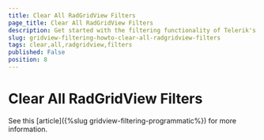 ```yaml
---
title: Clear All RadGridView Filters
page_title: Clear All RadGridView Filters
description: Get started with the filtering functionality of Telerik's WPF DataGrid and learn how to clear all grid filters.
slug: gridview-filtering-howto-clear-all-radgridview-filters
tags: clear,all,radgridview,filters
published: False
position: 8
---
```


# Clear All RadGridView Filters

See this [article]({%slug gridview-filtering-programmatic%}) for more information.

